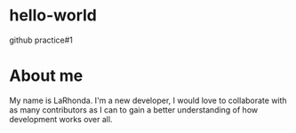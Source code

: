 # hello-world
github practice#1
# About me

My name is LaRhonda.
I'm a new developer, I would love to collaborate with as many contributors as I can to gain a better understanding of how development works over all. 
